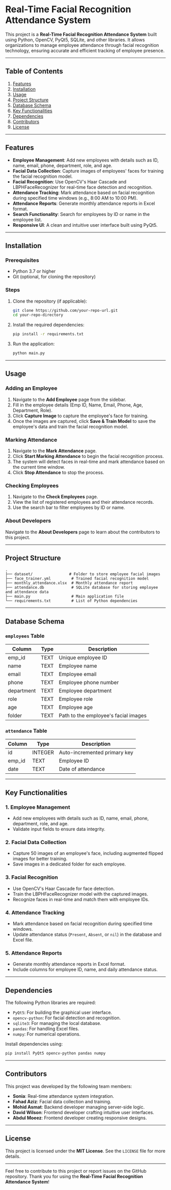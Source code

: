 # Real-Time Facial Recognition Attendance System

This project is a **Real-Time Facial Recognition Attendance System** built using Python, OpenCV, PyQt5, SQLite, and other libraries. It allows organizations to manage employee attendance through facial recognition technology, ensuring accurate and efficient tracking of employee presence.

---

## Table of Contents

1. [Features](#features)
2. [Installation](#installation)
3. [Usage](#usage)
4. [Project Structure](#project-structure)
5. [Database Schema](#database-schema)
6. [Key Functionalities](#key-functionalities)
7. [Dependencies](#dependencies)
8. [Contributors](#contributors)
9. [License](#license)

---

## Features

- **Employee Management**: Add new employees with details such as ID, name, email, phone, department, role, and age.
- **Facial Data Collection**: Capture images of employees' faces for training the facial recognition model.
- **Facial Recognition**: Use OpenCV's Haar Cascade and LBPHFaceRecognizer for real-time face detection and recognition.
- **Attendance Tracking**: Mark attendance based on facial recognition during specified time windows (e.g., 8:00 AM to 10:00 PM).
- **Attendance Reports**: Generate monthly attendance reports in Excel format.
- **Search Functionality**: Search for employees by ID or name in the employee list.
- **Responsive UI**: A clean and intuitive user interface built using PyQt5.

---

## Installation

### Prerequisites

- Python 3.7 or higher
- Git (optional, for cloning the repository)

### Steps

1. Clone the repository (if applicable):
   ```bash
   git clone https://github.com/your-repo-url.git
   cd your-repo-directory
   ```

2. Install the required dependencies:
   ```bash
   pip install -r requirements.txt
   ```

3. Run the application:
   ```bash
   python main.py
   ```

---

## Usage

### Adding an Employee

1. Navigate to the **Add Employee** page from the sidebar.
2. Fill in the employee details (Emp ID, Name, Email, Phone, Age, Department, Role).
3. Click **Capture Image** to capture the employee's face for training.
4. Once the images are captured, click **Save & Train Model** to save the employee's data and train the facial recognition model.

### Marking Attendance

1. Navigate to the **Mark Attendance** page.
2. Click **Start Marking Attendance** to begin the facial recognition process.
3. The system will detect faces in real-time and mark attendance based on the current time window.
4. Click **Stop Attendance** to stop the process.

### Checking Employees

1. Navigate to the **Check Employees** page.
2. View the list of registered employees and their attendance records.
3. Use the search bar to filter employees by ID or name.

### About Developers

Navigate to the **About Developers** page to learn about the contributors to this project.

---

## Project Structure

```
.
├── dataset/                # Folder to store employee facial images
├── face_trainer.yml         # Trained facial recognition model
├── monthly_attendance.xlsx  # Monthly attendance report
├── attendance.db            # SQLite database for storing employee and attendance data
├── main.py                  # Main application file
└── requirements.txt         # List of Python dependencies
```

---

## Database Schema

### `employees` Table

| Column    | Type    | Description                          |
|-----------|---------|--------------------------------------|
| emp_id    | TEXT    | Unique employee ID                   |
| name      | TEXT    | Employee name                        |
| email     | TEXT    | Employee email                       |
| phone     | TEXT    | Employee phone number                |
| department| TEXT    | Employee department                  |
| role      | TEXT    | Employee role                        |
| age       | TEXT    | Employee age                         |
| folder    | TEXT    | Path to the employee's facial images |

### `attendance` Table

| Column    | Type    | Description                          |
|-----------|---------|--------------------------------------|
| id        | INTEGER | Auto-incremented primary key         |
| emp_id    | TEXT    | Employee ID                          |
| date      | TEXT    | Date of attendance                   |

---

## Key Functionalities

### 1. Employee Management

- Add new employees with details such as ID, name, email, phone, department, role, and age.
- Validate input fields to ensure data integrity.

### 2. Facial Data Collection

- Capture 50 images of an employee's face, including augmented flipped images for better training.
- Save images in a dedicated folder for each employee.

### 3. Facial Recognition

- Use OpenCV's Haar Cascade for face detection.
- Train the LBPHFaceRecognizer model with the captured images.
- Recognize faces in real-time and match them with employee IDs.

### 4. Attendance Tracking

- Mark attendance based on facial recognition during specified time windows.
- Update attendance status (`Present`, `Absent`, or `nil`) in the database and Excel file.

### 5. Attendance Reports

- Generate monthly attendance reports in Excel format.
- Include columns for employee ID, name, and daily attendance status.

---

## Dependencies

The following Python libraries are required:

- `PyQt5`: For building the graphical user interface.
- `opencv-python`: For facial detection and recognition.
- `sqlite3`: For managing the local database.
- `pandas`: For handling Excel files.
- `numpy`: For numerical operations.

Install dependencies using:
```bash
pip install PyQt5 opencv-python pandas numpy
```

---

## Contributors

This project was developed by the following team members:

- **Sonia**: Real-time attendance system integration.
- **Fahad Aziz**: Facial data collection and training.
- **Mohid Asmat**: Backend developer managing server-side logic.
- **David Wilson**: Frontend developer crafting intuitive user interfaces.
- **Abdul Moeez**: Frontend developer creating responsive designs.

---

## License

This project is licensed under the **MIT License**. See the `LICENSE` file for more details.

---

Feel free to contribute to this project or report issues on the GitHub repository. Thank you for using the **Real-Time Facial Recognition Attendance System**!
